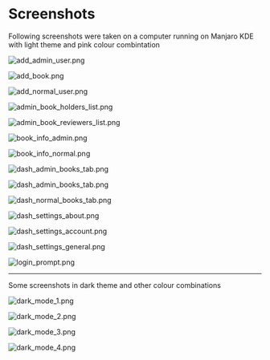 # Screenshots

Following screenshots were taken on a computer running on Manjaro KDE with light theme and pink colour combintation

![add_admin_user.png](https://raw.githubusercontent.com/rnayabed/SnakeBrary/master/screenshots/add_admin_user.png)

![add_book.png](https://raw.githubusercontent.com/rnayabed/SnakeBrary/master/screenshots/add_book.png)

![add_normal_user.png](https://raw.githubusercontent.com/rnayabed/SnakeBrary/master/screenshots/add_normal_user.png)

![admin_book_holders_list.png](https://raw.githubusercontent.com/rnayabed/SnakeBrary/master/screenshots/admin_book_holders_list.png)

![admin_book_reviewers_list.png](https://raw.githubusercontent.com/rnayabed/SnakeBrary/master/screenshots/admin_book_reviewers_list.png)

![book_info_admin.png](https://raw.githubusercontent.com/rnayabed/SnakeBrary/master/screenshots/book_info_admin.png)

![book_info_normal.png](https://raw.githubusercontent.com/rnayabed/SnakeBrary/master/screenshots/book_info_normal.png)

![dash_admin_books_tab.png](https://raw.githubusercontent.com/rnayabed/SnakeBrary/master/screenshots/dash_admin_books_tab.png)

![dash_admin_books_tab.png](https://raw.githubusercontent.com/rnayabed/SnakeBrary/master/screenshots/dash_admin_books_tab.png)

![dash_normal_books_tab.png](https://raw.githubusercontent.com/rnayabed/SnakeBrary/master/screenshots/dash_normal_books_tab.png)

![dash_settings_about.png](https://raw.githubusercontent.com/rnayabed/SnakeBrary/master/screenshots/dash_settings_about.png)

![dash_settings_account.png](https://raw.githubusercontent.com/rnayabed/SnakeBrary/master/screenshots/dash_settings_account.png)

![dash_settings_general.png](https://raw.githubusercontent.com/rnayabed/SnakeBrary/master/screenshots/dash_settings_general.png)

![login_prompt.png](https://raw.githubusercontent.com/rnayabed/SnakeBrary/master/screenshots/login_prompt.png)

----
Some screenshots in dark theme and other colour combinations

![dark_mode_1.png](https://raw.githubusercontent.com/rnayabed/SnakeBrary/master/screenshots/dark_mode_1.png)

![dark_mode_2.png](https://raw.githubusercontent.com/rnayabed/SnakeBrary/master/screenshots/dark_mode_2.png)

![dark_mode_3.png](https://raw.githubusercontent.com/rnayabed/SnakeBrary/master/screenshots/dark_mode_3.png)

![dark_mode_4.png](https://raw.githubusercontent.com/rnayabed/SnakeBrary/master/screenshots/dark_mode_4.png)
